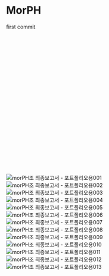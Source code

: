 # MorPH
first commit

<iframe width="640" height="360" src="" frameborder="0" gesture="media" allowfullscreen=""></iframe>

![morPH조 최종보고서 - 포트폴리오용001](https://user-images.githubusercontent.com/50034678/109296311-71c15580-7873-11eb-9d38-ee03bbd7c64c.jpg)
![morPH조 최종보고서 - 포트폴리오용002](https://user-images.githubusercontent.com/50034678/109296313-71c15580-7873-11eb-9ee5-8f581c895747.jpg)
![morPH조 최종보고서 - 포트폴리오용003](https://user-images.githubusercontent.com/50034678/109296315-7259ec00-7873-11eb-8176-56dd9305ae39.jpg)
![morPH조 최종보고서 - 포트폴리오용004](https://user-images.githubusercontent.com/50034678/109296316-7259ec00-7873-11eb-9f60-e5c05405170a.jpg)
![morPH조 최종보고서 - 포트폴리오용005](https://user-images.githubusercontent.com/50034678/109296317-738b1900-7873-11eb-97e3-baa1e62809c9.jpg)
![morPH조 최종보고서 - 포트폴리오용006](https://user-images.githubusercontent.com/50034678/109296320-7423af80-7873-11eb-8c7e-d2960b01e27e.jpg)
![morPH조 최종보고서 - 포트폴리오용007](https://user-images.githubusercontent.com/50034678/109296323-74bc4600-7873-11eb-9616-34f869fd4243.jpg)
![morPH조 최종보고서 - 포트폴리오용008](https://user-images.githubusercontent.com/50034678/109296324-7554dc80-7873-11eb-8de4-747ef039522f.jpg)
![morPH조 최종보고서 - 포트폴리오용009](https://user-images.githubusercontent.com/50034678/109296325-7554dc80-7873-11eb-9331-099412a42161.jpg)
![morPH조 최종보고서 - 포트폴리오용010](https://user-images.githubusercontent.com/50034678/109296304-6e2dce80-7873-11eb-8f92-ae9b664bb993.jpg)
![morPH조 최종보고서 - 포트폴리오용011](https://user-images.githubusercontent.com/50034678/109296305-6f5efb80-7873-11eb-8c3b-a00b2909d002.jpg)
![morPH조 최종보고서 - 포트폴리오용012](https://user-images.githubusercontent.com/50034678/109296306-6f5efb80-7873-11eb-8eff-87756d7dc565.jpg)
![morPH조 최종보고서 - 포트폴리오용013](https://user-images.githubusercontent.com/50034678/109296308-70902880-7873-11eb-8206-e98b458e27df.jpg)
